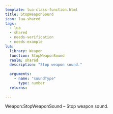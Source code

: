 ```yaml
---
template: lua-class-function.html
title: StopWeaponSound
icon: lua-shared
tags:
  - lua
  - shared
  - needs-verification
  - needs-example
lua:
  library: Weapon
  function: StopWeaponSound
  realm: shared
  description: "Stop weapon sound."
  
  arguments:
    - name: "soundType"
      type: number
  returns:
    
---
```


<div class="lua__search__keywords">
Weapon:StopWeaponSound &#x2013; Stop weapon sound.
</div>
